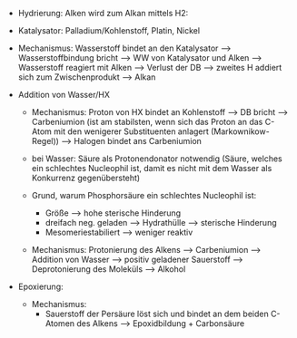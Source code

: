 - Hydrierung: Alken wird zum Alkan mittels H2:
- Katalysator: Palladium/Kohlenstoff, Platin, Nickel 
- Mechanismus: Wasserstoff bindet an den Katalysator --> Wasserstoffbindung bricht --> WW von Katalysator und Alken --> Wasserstoff reagiert mit Alken --> Verlust der DB --> zweites H addiert sich zum Zwischenprodukt --> Alkan



- Addition von Wasser/HX
	- Mechanismus: Proton von HX bindet an Kohlenstoff --> DB bricht --> Carbeniumion (ist am stabilsten, wenn sich das Proton an das C-Atom mit den wenigerer Substituenten anlagert (Markownikow-Regel)) --> Halogen bindet ans Carbeniumion

	- bei Wasser: Säure als Protonendonator notwendig (Säure, welches ein schlechtes Nucleophil ist, damit es nicht mit dem Wasser als Konkurrenz gegenübersteht)
	- Grund, warum Phosphorsäure ein schlechtes Nucleophil ist:
		- Größe --> hohe sterische Hinderung 
		- dreifach neg. geladen --> Hydrathülle --> sterische Hinderung 
		- Mesomeriestabiliert --> weniger reaktiv 
	- Mechanismus: Protonierung des Alkens --> Carbeniumion --> Addition von Wasser --> positiv geladener Sauerstoff --> Deprotonierung des Moleküls --> Alkohol 



- Epoxierung: 
	- Mechanismus:
		- Sauerstoff der Persäure löst sich und bindet an dem beiden C-Atomen des Alkens --> Epoxidbildung + Carbonsäure 

